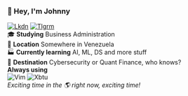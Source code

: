 ### :wave: Hey, I'm Johnny
[![Lkdn](https://img.shields.io/badge/linkedin-%230077B5.svg?&style=for-the-badge&logo=linkedin&logoColor=white)](https://linkedin.com/in/johnny-vergara/)  [![Tlgrm](https://img.shields.io/badge/telegram-D14836?color=2CA5E0&style=for-the-badge&logo=telegram&logoColor=white)](https://img.shields.io/badge/telegram-D14836?color=2CA5E0&style=for-the-badge&logo=telegram&logoColor=white)<br/>
:mortar_board: **Studying** Business Administration<br/>
:round_pushpin: **Location** Somewhere in Venezuela<br/>
:factory: **Currently learning** AI, ML, DS and more stuff<br/>
:triangular_flag_on_post: **Destination** Cybersecurity or Quant Finance, who knows?<br/>
**Always using**<br/>
![Vim](https://img.shields.io/badge/vim-019733?&style=for-the-badge&logo=vim&logoColor=white)  ![Xbtu](https://img.shields.io/badge/xubuntu-2284F2?&style=for-the-badge&logo=xfce&logoColor=white)<br/>
*Exciting time in the :earth_americas: right now, exciting time!*
